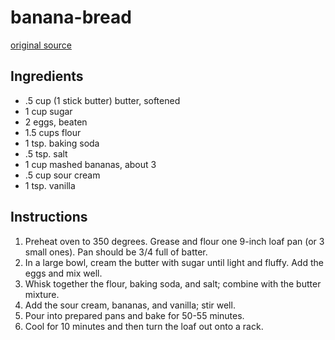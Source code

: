 # banana-bread

[original source](https://reluctantentertainer.com/sour-cream-banana-bread/)

## Ingredients

- .5 cup (1 stick butter) butter, softened
- 1 cup sugar
- 2 eggs, beaten
- 1.5 cups flour
- 1 tsp. baking soda
- .5 tsp. salt
- 1 cup mashed bananas, about 3
- .5 cup sour cream
- 1 tsp. vanilla

## Instructions

1. Preheat oven to 350 degrees. Grease and flour one 9-inch loaf pan (or 3 small ones). Pan should be 3/4 full of batter.
1. In a large bowl, cream the butter with sugar until light and fluffy. Add the eggs and mix well.
1. Whisk together the flour, baking soda, and salt; combine with the butter mixture.
1. Add the sour cream, bananas, and vanilla; stir well.
1. Pour into prepared pans and bake for 50-55 minutes.
1. Cool for 10 minutes and then turn the loaf out onto a rack.
